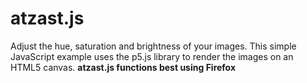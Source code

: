 # atzast.js
Adjust the hue, saturation and brightness of your images.
This simple JavaScript example uses the p5.js library to render the images on an HTML5 canvas.
**atzast.js functions best using Firefox**
